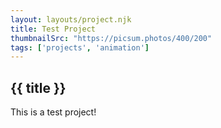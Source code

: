 ```yaml
---
layout: layouts/project.njk
title: Test Project
thumbnailSrc: "https://picsum.photos/400/200"
tags: ['projects', 'animation']
---
```


## {{ title }}

This is a test project!